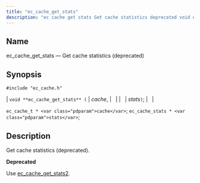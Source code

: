 ```yaml
---
title: "ec_cache_get_stats"
description: "ec cache get stats Get cache statistics deprecated void ec cache get stats cache stats ec cache t cache ec cache stats stats Get cache statistics deprecated Use ec cache get stats 2..."
---
```


<a name="apis.ec_cache_get_stats"></a> 
## Name

ec_cache_get_stats — Get cache statistics (deprecated)

## Synopsis

`#include "ec_cache.h"`

| `void **ec_cache_get_stats** (` | <var class="pdparam">cache</var>, |   |
|   | <var class="pdparam">stats</var>`)`; |   |

`ec_cache_t * <var class="pdparam">cache</var>`;
`ec_cache_stats * <var class="pdparam">stats</var>`;<a name="idp50798048"></a> 
## Description

Get cache statistics (deprecated).

**<a name="idp50799264"></a> Deprecated**

Use [ec_cache_get_stats2](/momentum/3/3-api/apis-ec-cache-get-stats-2).